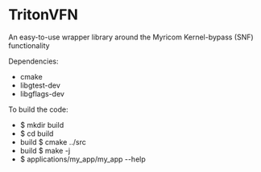 TritonVFN
=========

An easy-to-use wrapper library around the Myricom Kernel-bypass (SNF) functionality

Dependencies:
 - cmake
 - libgtest-dev
 - libgflags-dev

To build the code:
  * $ mkdir build
  * $ cd build
  * build $ cmake ../src
  * build $ make -j
  * $ applications/my_app/my_app --help
